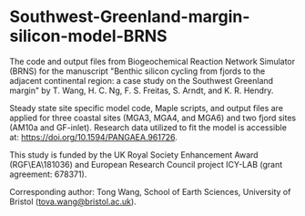 # Southwest-Greenland-margin-silicon-model-BRNS
The code and output files from Biogeochemical Reaction Network Simulator (BRNS) for the manuscript "Benthic silicon cycling from fjords to the adjacent continental region: a case study on the Southwest Greenland margin" by T. Wang, H. C. Ng, F. S. Freitas, S. Arndt, and K. R. Hendry.

Steady state site specific model code, Maple scripts, and output files are applied for three coastal sites (MGA3, MGA4, and MGA6) and two fjord sites (AM10a and GF-inlet). Research data utilized to fit the model is accessible at: https://doi.org/10.1594/PANGAEA.961726.

This study is funded by the UK Royal Society Enhancement Award (RGF\EA\181036) and European Research Council project ICY-LAB (grant agreement: 678371).

Corresponding author: Tong Wang, School of Earth Sciences, University of Bristol (tova.wang@bristol.ac.uk).
